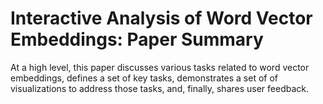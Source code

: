 # Interactive Analysis of Word Vector Embeddings: Paper Summary

At a high level, this paper discusses various tasks related to word vector embeddings, 
defines a set of key tasks, demonstrates a set of of visualizations to address those tasks, 
and, finally, shares user feedback.
